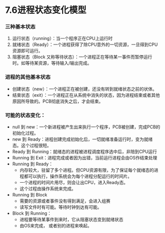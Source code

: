 # 7.6进程状态变化模型

### 三种基本状态

1. 运行状态（running）：当一个程序正在CPU上运行时
2. 就绪状态（Ready）：一个进程获得了除CPU意外的一切资源，一旦得到CPU资源即可运行。
3. 阻塞状态（Block 又称等待状态）：一个进程正在等待某一事件而暂停运行时。如等待某资源，等待输入/输出完成。

### 进程的其他基本状态

* 创建状态（new）：一个进程正在被创建，还没有转到就绪状态之前的状体。
* 结束状态（exit）：一个进程正在从系统中消失的状态，因为进程结束或者其他原因所导致的。PCB彻底消失之后，才会结束。

### 可能的状态变化：

* null 到 new：一个新进程被产生出来执行一个程序，PCB被创建，完成PCB的初始化过程。
* new 到  Ready：进程创建完成初始化后，一切就绪准备运行时，变为就绪态。这个过程很短。
* Ready 到 Running：就绪态的进程被进程调度程序选中后，非陪到CPU运行
* Running 到 Exit：进程完成或者因为出错，当前运行进程会由OS作结束处理
* Running 到 Ready：
    * 内存较大，驻留了多个进程。但CPU资源有限，为了保证每个就绪态的进程都可以执行，操作系统会为每个进程分配运行的时间片。
    * 一个进程的时间片用尽，则会让出CPU，进入Ready态。
    * 这个过程由操作系统来完成。
* Running 到 Block 
    * 需要的资源或者事件没有得到满足，会进入组赛
    * 读写文件时有可能。等待时钟到达有可能。
* Block 到 Running：
    * 进程要等待某事件到来时，它从阻塞状态变到就绪状态
    * 由OS来完成， 或者别的进程来唤起。
